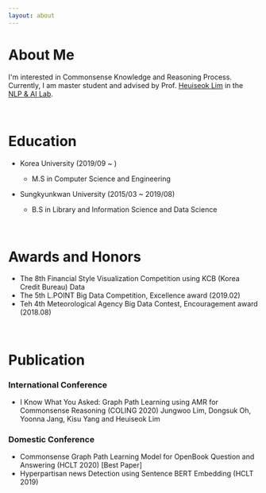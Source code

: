 ```yaml
---
layout: about 
---
```


# About Me
I'm interested in Commonsense Knowledge and Reasoning Process. 
Currently, I am master student and advised by Prof. [Heuiseok Lim](https://scholar.google.co.kr/citations?user=HMTkz7oAAAAJ&hl=ko&oi=ao)  in the [NLP & AI Lab](http://nlp.korea.ac.kr/). 

<br/>

# Education
* Korea University (2019/09 ~ )
  * M.S in Computer Science and Engineering

* Sungkyunkwan University (2015/03 ~ 2019/08)
  * B.S in Library and Information Science and Data Science 

<br/>

# Awards and Honors
* The 8th Financial Style Visualization Competition using KCB (Korea Credit Bureau) Data
* The 5th L.POINT Big Data Competition, Excellence award (2019.02)  
* Teh 4th Meteorological Agency Big Data Contest, Encouragement award (2018.08)   

<br/>

# Publication

### International Conference
* I Know What You Asked: Graph Path Learning using AMR for Commonsense Reasoning (COLING 2020) Jungwoo Lim, Dongsuk Oh, Yoonna Jang, Kisu Yang and Heuiseok Lim   


### Domestic Conference
* Commonsense Graph Path Learning Model for OpenBook Question and Answering (HCLT 2020) [Best Paper]
* Hyperpartisan news Detection using Sentence BERT Embedding (HCLT 2019)
